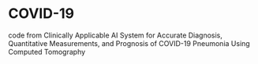 # COVID-19
code from Clinically Applicable AI System for Accurate Diagnosis, Quantitative Measurements, and Prognosis of COVID-19 Pneumonia Using Computed Tomography
